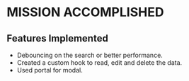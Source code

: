 # MISSION ACCOMPLISHED

## Features Implemented

- Debouncing on the search or better performance.
- Created a custom hook to read, edit and delete the data.
- Used portal for modal.